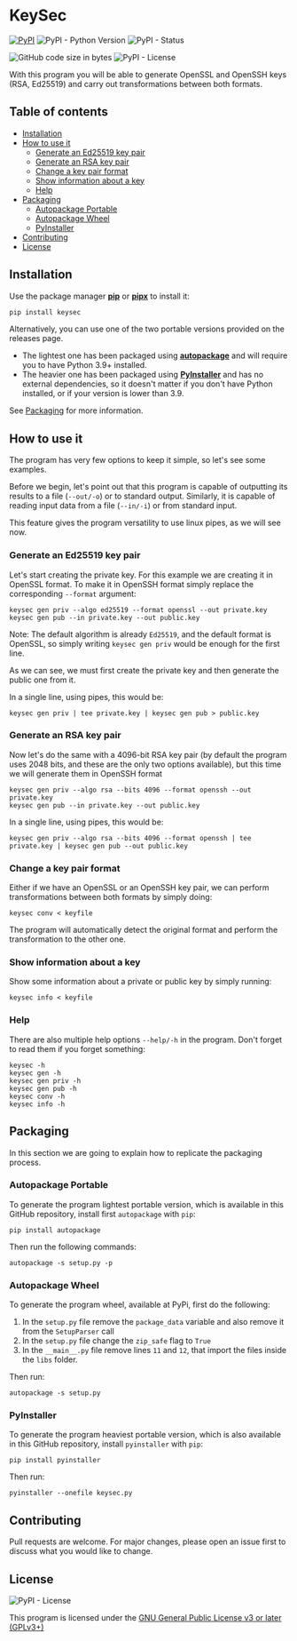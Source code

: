# KeySec

[![PyPI](https://img.shields.io/pypi/v/keysec?label=latest)](https://pypi.org/project/keysec/)
![PyPI - Python Version](https://img.shields.io/pypi/pyversions/keysec)
![PyPI - Status](https://img.shields.io/pypi/status/keysec)

![GitHub code size in bytes](https://img.shields.io/github/languages/code-size/fernandoenzo/keysec)
![PyPI - License](https://img.shields.io/pypi/l/keysec)

With this program you will be able to generate OpenSSL and OpenSSH keys (RSA, Ed25519) and carry out transformations between both formats.

## Table of contents

<!--ts-->

* [Installation](#installation)
* [How to use it](#how-to-use-it)
    * [Generate an Ed25519 key pair](#generate-an-ed25519-key-pair)
    * [Generate an RSA key pair](#generate-an-rsa-key-pair)
    * [Change a key pair format](#change-a-key-pair-format)
    * [Show information about a key](#show-information-about-a-key)
    * [Help](#help)
* [Packaging](#packaging)
    * [Autopackage Portable](#autopackage-portable)
    * [Autopackage Wheel](#autopackage-wheel)
    * [PyInstaller](#pyinstaller)
* [Contributing](#contributing)
* [License](#license)

<!--te-->

## Installation

Use the package manager [**pip**](https://pip.pypa.io/en/stable/) or [**pipx**](https://github.com/pypa/pipx) to install it:

```bash
pip install keysec
```

Alternatively, you can use one of the two portable versions provided on the releases page.

- The lightest one has been packaged using [**autopackage**](https://pypi.org/project/autopackage/) and will require you to have Python 3.9+ installed.
- The heavier one has been packaged using [**PyInstaller**](https://pyinstaller.org) and has no external dependencies, so it doesn't matter if you don't have Python installed, or if your version is
  lower than 3.9.

See [Packaging](#packaging) for more information.

## How to use it

The program has very few options to keep it simple, so let's see some examples.

Before we begin, let's point out that this program is capable of outputting its results to a file (`--out/-o`) or to standard output.
Similarly, it is capable of reading input data from a file (`--in/-i`) or from standard input.

This feature gives the program versatility to use linux pipes, as we will see now.

### Generate an Ed25519 key pair

Let's start creating the private key. For this example we are creating it in OpenSSL format. To make it in OpenSSH format simply replace the corresponding `--format` argument:

```commandline
keysec gen priv --algo ed25519 --format openssl --out private.key
keysec gen pub --in private.key --out public.key
```

Note: The default algorithm is already `Ed25519`, and the default format is OpenSSL, so simply writing `keysec gen priv` would be enough for the first line.

As we can see, we must first create the private key and then generate the public one from it.

In a single line, using pipes, this would be:

```commandline
keysec gen priv | tee private.key | keysec gen pub > public.key
```

### Generate an RSA key pair

Now let's do the same with a 4096-bit RSA key pair (by default the program uses 2048 bits, and these are the only two options available), but this time we will generate them in OpenSSH format

```commandline
keysec gen priv --algo rsa --bits 4096 --format openssh --out private.key
keysec gen pub --in private.key --out public.key
```

In a single line, using pipes, this would be:

```commandline
keysec gen priv --algo rsa --bits 4096 --format openssh | tee private.key | keysec gen pub --out public.key
```

### Change a key pair format

Either if we have an OpenSSL or an OpenSSH key pair, we can perform transformations between both formats by simply doing:

```commandline
keysec conv < keyfile
```

The program will automatically detect the original format and perform the transformation to the other one.

### Show information about a key

Show some information about a private or public key by simply running:

```commandline
keysec info < keyfile
```

### Help

There are also multiple help options `--help/-h` in the program. Don't forget to read them if you forget something:

```commandline
keysec -h
keysec gen -h
keysec gen priv -h
keysec gen pub -h
keysec conv -h
keysec info -h
```

## Packaging

In this section we are going to explain how to replicate the packaging process.

### Autopackage Portable

To generate the program lightest portable version, which is available in this GitHub repository, install first `autopackage` with `pip`:

```commandline
pip install autopackage
```

Then run the following commands:

```commandline
autopackage -s setup.py -p
```

### Autopackage Wheel

To generate the program wheel, available at PyPi, first do the following:

1. In the `setup.py` file remove the `package_data` variable and also remove it from the `SetupParser` call
2. In the `setup.py` file change the `zip_safe` flag to `True`
3. In the `__main__.py` file remove lines `11` and `12`, that import the files inside the `libs` folder.

Then run:

```commandline
autopackage -s setup.py
```

### PyInstaller

To generate the program heaviest portable version, which is also available in this GitHub repository, install `pyinstaller` with `pip`:

```
pip install pyinstaller
```

Then run:

```
pyinstaller --onefile keysec.py
```

## Contributing

Pull requests are welcome. For major changes, please open an issue first to discuss what you would like to change.

## License

![PyPI - License](https://img.shields.io/pypi/l/keysec)

This program is licensed under the
[GNU General Public License v3 or later (GPLv3+)](https://choosealicense.com/licenses/gpl-3.0/)
